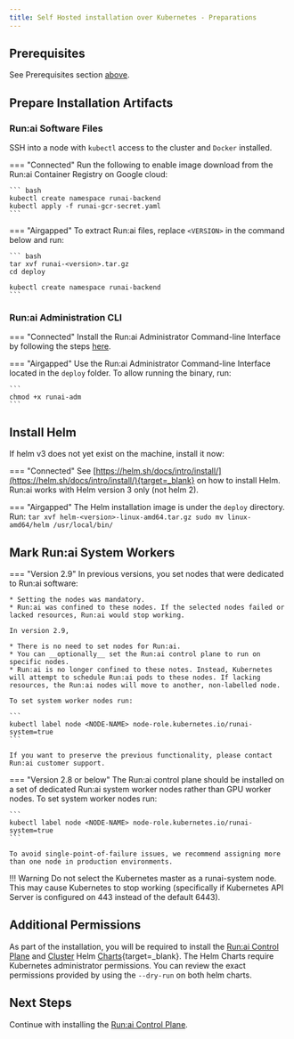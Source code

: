 ```yaml
---
title: Self Hosted installation over Kubernetes - Preparations
---
```


## Prerequisites 

See Prerequisites section [above](prerequisites.md).


## Prepare Installation Artifacts

### Run:ai Software Files

SSH into a node with `kubectl` access to the cluster and `Docker` installed.


=== "Connected"
    Run the following to enable image download from the Run:ai Container Registry on Google cloud:

    ``` bash
    kubectl create namespace runai-backend
    kubectl apply -f runai-gcr-secret.yaml
    ```

=== "Airgapped" 
    To extract Run:ai files, replace `<VERSION>` in the command below and run: 

    ``` bash
    tar xvf runai-<version>.tar.gz
    cd deploy

    kubectl create namespace runai-backend
    ```
 

### Run:ai Administration CLI

=== "Connected"
    Install the Run:ai Administrator Command-line Interface by following the steps [here](../../config/cli-admin-install.md).

=== "Airgapped" 
    Use the Run:ai Administrator Command-line Interface located in the `deploy` folder. To allow running the binary, run: 
    
    ```
    chmod +x runai-adm
    ``` 
    


## Install Helm

If helm v3 does not yet exist on the machine, install it now:


=== "Connected"
    See [https://helm.sh/docs/intro/install/](https://helm.sh/docs/intro/install/){target=_blank} on how to install Helm. Run:ai works with Helm version 3 only (not helm 2).


=== "Airgapped"
    The Helm installation image is under the `deploy` directory. Run:
    ```
    tar xvf helm-<version>-linux-amd64.tar.gz
    sudo mv linux-amd64/helm /usr/local/bin/
    ```  


## Mark Run:ai System Workers

=== "Version 2.9"
    In previous versions, you set nodes that were dedicated to Run:ai software:

    * Setting the nodes was mandatory.
    * Run:ai was confined to these nodes. If the selected nodes failed or lacked resources, Run:ai would stop working.  

    In version 2.9, 
    
    * There is no need to set nodes for Run:ai.
    * You can __optionally__ set the Run:ai control plane to run on specific nodes. 
    * Run:ai is no longer confined to these notes. Instead, Kubernetes will attempt to schedule Run:ai pods to these nodes. If lacking resources, the Run:ai nodes will move to another, non-labelled node.  

    To set system worker nodes run:

    ```
    kubectl label node <NODE-NAME> node-role.kubernetes.io/runai-system=true
    ```

    If you want to preserve the previous functionality, please contact Run:ai customer support.
    
    
=== "Version 2.8 or below"
    The Run:ai control plane should be installed on a set of dedicated Run:ai system worker nodes rather than GPU worker nodes. To set system worker nodes run:

    ```
    kubectl label node <NODE-NAME> node-role.kubernetes.io/runai-system=true
    ```

    To avoid single-point-of-failure issues, we recommend assigning more than one node in production environments. 

!!! Warning
    Do not select the Kubernetes master as a runai-system node. This may cause Kubernetes to stop working (specifically if Kubernetes API Server is configured on 443 instead of the default 6443).

## Additional Permissions

As part of the installation, you will be required to install the [Run:ai Control Plane](backend.md) and [Cluster](cluster.md) Helm [Charts](https://helm.sh/){target=_blank}. The Helm Charts require Kubernetes administrator permissions. You can review the exact permissions provided by using the `--dry-run` on both helm charts. 


## Next Steps

Continue with installing the [Run:ai Control Plane](backend.md).
